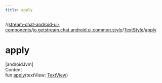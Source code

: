 ```yaml
---
title: apply
---
```

//[stream-chat-android-ui-components](../../../index.md)/[io.getstream.chat.android.ui.common.style](../index.md)/[TextStyle](index.md)/[apply](apply.md)



# apply  
[androidJvm]  
Content  
fun [apply](apply.md)(textView: [TextView](https://developer.android.com/reference/kotlin/android/widget/TextView.html))  



